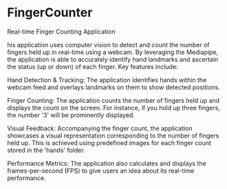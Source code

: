 # FingerCounter
Real-time Finger Counting Application



his application uses computer vision to detect and count the number of fingers held up in real-time using a webcam. By leveraging the Mediapipe, the application is able to accurately identify hand landmarks and ascertain the status (up or down) of each finger. Key features include:

Hand Detection & Tracking: The application identifies hands within the webcam feed and overlays landmarks on them to show detected positions.

Finger Counting: The application counts the number of fingers held up and displays the count on the screen. For instance, if you hold up three fingers, the number '3' will be prominently displayed.

Visual Feedback: Accompanying the finger count, the application showcases a visual representation corresponding to the number of fingers held up. This is achieved using predefined images for each finger count stored in the 'hands' folder.

Performance Metrics: The application also calculates and displays the frames-per-second (FPS) to give users an idea about its real-time performance.
